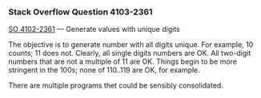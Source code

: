 ### Stack Overflow Question 4103-2361

[SO 4102-2361](http://stackoverflow.com/q/41032361) &mdash;
Generate values with unique digits

The objective is to generate number with all digits unique.  For
example, 10 counts; 11 does not.  Clearly, all single digits numbers are
OK.  All two-digit numbers that are not a multiple of 11 are OK.  Things
begin to be more stringent in the 100s; none of 110..119 are OK, for
example.

There are multiple programs thet could be sensibly consolidated.

